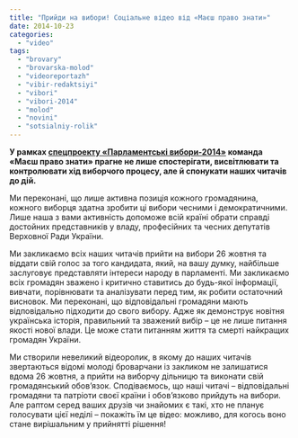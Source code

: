 ```yaml
---
title: "Прийди на вибори! Соціальне відео від «Маєш право знати»"
date: 2014-10-23
categories: 
  - "video"
tags: 
  - "brovary"
  - "brovarska-molod"
  - "videoreportazh"
  - "vibir-redaktsiyi"
  - "vibori"
  - "vibori-2014"
  - "molod"
  - "novini"
  - "sotsialniy-rolik"
---
```


**У рамках [спецпроекту «Парламентські вибори-2014»](https://mpz.brovary.org/mi-zapuskayemo-spetsproekt-parlamentski-vibori-2014-u-brovarah/) команда «Маєш право знати» прагне не лише спостерігати, висвітлювати та контролювати хід виборчого процесу, але й спонукати наших читачів до дій.**

Ми переконані, що лише активна позиція кожного громадянина, кожного виборця здатна зробити ці вибори чесними і демократичними. Лише наша з вами активність допоможе всій країні обрати справді достойних представників у владу, професійних та чесних депутатів Верховної Ради України.

Ми закликаємо всіх наших читачів прийти на вибори 26 жовтня та віддати свій голос за того кандидата, який, на вашу думку, найбільше заслуговує представляти інтереси народу в парламенті. Ми закликаємо всіх громадян зважено і критично ставитись до будь-якої інформації, вивчати, порівнювати та аналізувати перед тим, як робити остаточний висновок. Ми переконані, що відповідальні громадяни мають відповідально підходити до свого вибору. Адже як демонструє новітня українська історія, правильний та зважений вибір – це не лише питання якості нової влади. Це може стати питанням життя та смерті найкращих громадян України.

Ми створили невеликий відеоролик, в якому до наших читачів звертаються відомі молоді броварчани із закликом не залишатися вдома 26 жовтня, а прийти на виборчу дільницю та виконати свій громадянський обов’язок. Сподіваємось, що наші читачі – відповідальні громадяни та патріоти своєї країни і обов’язково прийдуть на вибори. Але раптом серед ваших друзів чи знайомих є такі, хто не планує голосувати цієї неділі – покажіть їм це відео: можливо, для когось воно стане вирішальним у прийнятті рішення!
